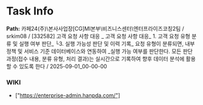# Task Info

**Path:** 카페24(주)\본사사업장\[CG]MI본부\비즈니스센터\엔터프라이즈코칭2팀 / srkim08 / [332582] 고객 요청 사항 대응 _ 고객 요청 사항 대응_ 1. 고객 요청 유형 분류 및 실행 여부 판단_ └3. 실행 가능성 판단 및 이력 기록_ 요청 유형이 분류되면, 내부 정책 및 서비스 기준 데이터베이스와 연동하여 _실행 가능 여부를 판단한다. 모든 판단 과정(접수 내용, 분류 유형, 처리 결과)는 실시간으로 기록하여 향후 데이터 분석에 활용할 수 있도록 한다 / 2025-09-01_00-00-00

### WIKI
- ["https://enterprise-admin.hanpda.com/"]

